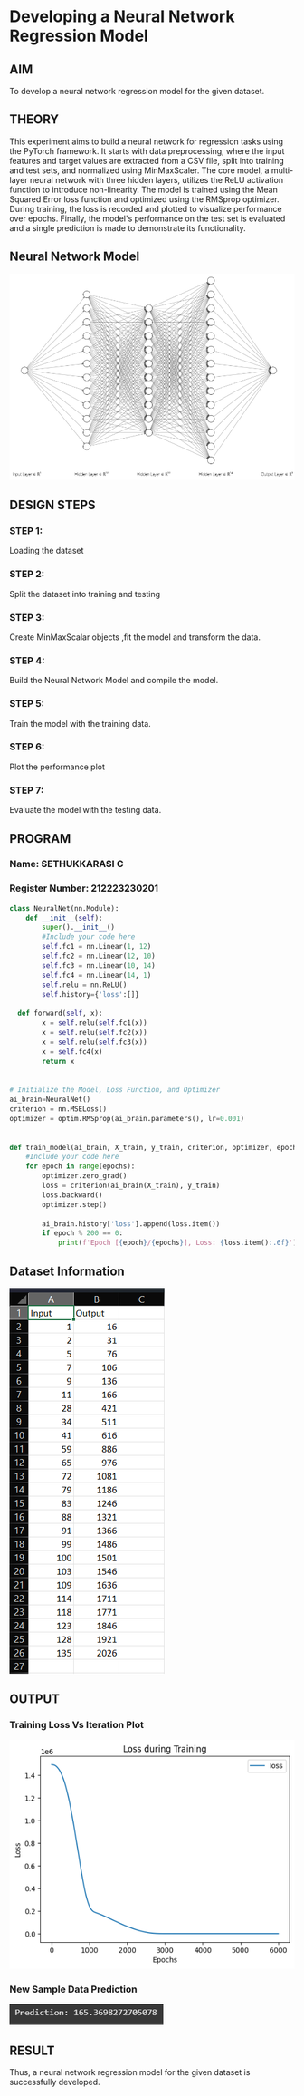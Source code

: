 # Developing a Neural Network Regression Model

## AIM

To develop a neural network regression model for the given dataset.

## THEORY

This experiment aims to build a neural network for regression tasks using the PyTorch framework. It starts with data preprocessing, where the input features and target values are extracted from a CSV file, split into training and test sets, and normalized using MinMaxScaler. The core model, a multi-layer neural network with three hidden layers, utilizes the ReLU activation function to introduce non-linearity. The model is trained using the Mean Squared Error loss function and optimized using the RMSprop optimizer. During training, the loss is recorded and plotted to visualize performance over epochs. Finally, the model's performance on the test set is evaluated and a single prediction is made to demonstrate its functionality.

## Neural Network Model

![nndiagram](/nn.png)
<br>

## DESIGN STEPS

### STEP 1:

Loading the dataset

### STEP 2:

Split the dataset into training and testing

### STEP 3:

Create MinMaxScalar objects ,fit the model and transform the data.

### STEP 4:

Build the Neural Network Model and compile the model.

### STEP 5:

Train the model with the training data.

### STEP 6:

Plot the performance plot

### STEP 7:

Evaluate the model with the testing data.

## PROGRAM
### Name: SETHUKKARASI C
### Register Number: 212223230201
```python
class NeuralNet(nn.Module):
    def __init__(self):
        super().__init__()
        #Include your code here
        self.fc1 = nn.Linear(1, 12)
        self.fc2 = nn.Linear(12, 10)
        self.fc3 = nn.Linear(10, 14)
        self.fc4 = nn.Linear(14, 1)
        self.relu = nn.ReLU()
        self.history={'loss':[]}

  def forward(self, x):
        x = self.relu(self.fc1(x))
        x = self.relu(self.fc2(x))
        x = self.relu(self.fc3(x))
        x = self.fc4(x)
        return x


# Initialize the Model, Loss Function, and Optimizer
ai_brain=NeuralNet()
criterion = nn.MSELoss()
optimizer = optim.RMSprop(ai_brain.parameters(), lr=0.001)


def train_model(ai_brain, X_train, y_train, criterion, optimizer, epochs=2000):
    #Include your code here
    for epoch in range(epochs):
        optimizer.zero_grad()
        loss = criterion(ai_brain(X_train), y_train)
        loss.backward()
        optimizer.step()

        ai_brain.history['loss'].append(loss.item())
        if epoch % 200 == 0:
            print(f'Epoch [{epoch}/{epochs}], Loss: {loss.item():.6f}')


```
## Dataset Information

![dataset](/dataset.png)
<br>

## OUTPUT

### Training Loss Vs Iteration Plot

![plot](/plot.png)
<br>

### New Sample Data Prediction

![pred](/pred_out.png)
<br>

## RESULT

Thus, a neural network regression model for the given dataset is successfully developed.